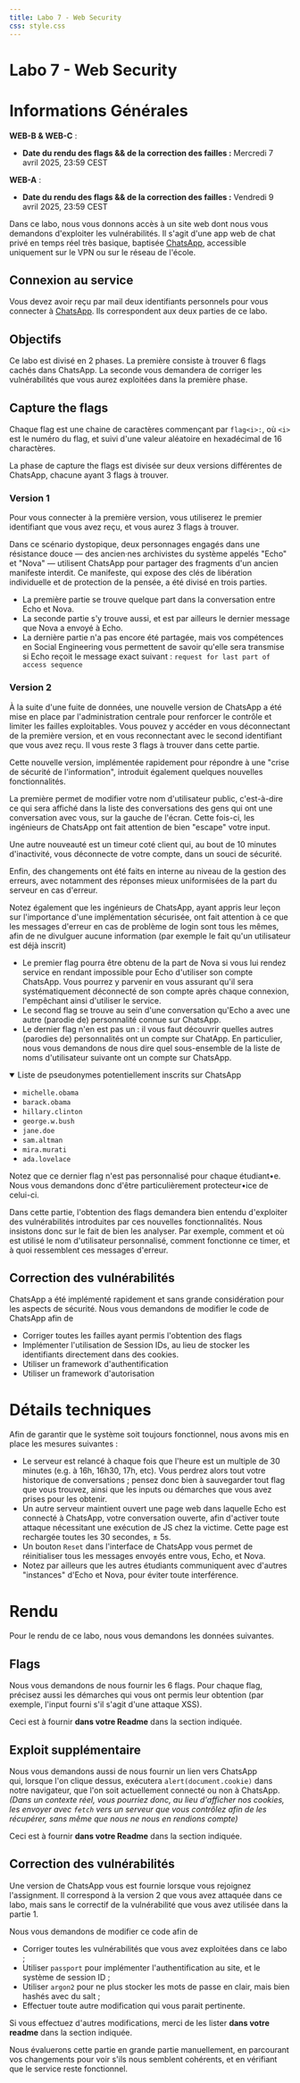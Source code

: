```yaml
---
title: Labo 7 - Web Security
css: style.css
---
```


# Labo 7 - Web Security

# Informations Générales

**WEB-B & WEB-C** :

- **Date du rendu des flags && de la correction des failles :** Mercredi 7 avril
  2025, 23:59 CEST

**WEB-A** :

- **Date du rendu des flags && de la correction des failles :** Vendredi 9 avril
  2025, 23:59 CEST

Dans ce labo, nous vous donnons accès à un site web dont nous vous demandons
d'exploiter les vulnérabilités. Il s'agit d'une app web de chat privé en temps
réel très basique, baptisée [ChatsApp](http://tweb.iict-heig-vd.in/login),
accessible uniquement sur le VPN ou sur le réseau de l'école.

## Connexion au service

Vous devez avoir reçu par mail deux identifiants personnels pour vous connecter
à [ChatsApp](http://tweb.iict-heig-vd.in/login). Ils correspondent aux deux
parties de ce labo.

## Objectifs

Ce labo est divisé en 2 phases. La première consiste à trouver 6 flags cachés
dans ChatsApp. La seconde vous demandera de corriger les vulnérabilités que vous
aurez exploitées dans la première phase.

## Capture the flags

Chaque flag est une chaine de caractères commençant par `flag<i>:`, où `<i>` est
le numéro du flag, et suivi d'une valeur aléatoire en hexadécimal de 16
charactères.

La phase de capture the flags est divisée sur deux versions différentes de
ChatsApp, chacune ayant 3 flags à trouver.

### Version 1

Pour vous connecter à la première version, vous utiliserez le premier
identifiant que vous avez reçu, et vous aurez 3 flags à trouver.

Dans ce scénario dystopique, deux personnages engagés dans une résistance douce
— des ancien·nes archivistes du système appelés "Echo" et "Nova" — utilisent
ChatsApp pour partager des fragments d'un ancien manifeste interdit. Ce
manifeste, qui expose des clés de libération individuelle et de protection de la
pensée, a été divisé en trois parties.

- La première partie se trouve quelque part dans la conversation entre Echo et
  Nova.
- La seconde partie s'y trouve aussi, et est par ailleurs le dernier message que
  Nova a envoyé à Echo.
- La dernière partie n'a pas encore été partagée, mais vos compétences en Social
  Engineering vous permettent de savoir qu'elle sera transmise si Echo reçoit le
  message exact suivant : `request for last part of access sequence`

### Version 2

À la suite d'une fuite de données, une nouvelle version de ChatsApp a été mise
en place par l'administration centrale pour renforcer le contrôle et limiter les
failles exploitables. Vous pouvez y accéder en vous déconnectant de la première
version, et en vous reconnectant avec le second identifiant que vous avez reçu.
Il vous reste 3 flags à trouver dans cette partie.

Cette nouvelle version, implémentée rapidement pour répondre à une "crise de
sécurité de l'information", introduit également quelques nouvelles
fonctionnalités.

La première permet de modifier votre nom d'utilisateur public, c'est-à-dire ce
qui sera affiché dans la liste des conversations des gens qui ont une
conversation avec vous, sur la gauche de l'écran. Cette fois-ci, les ingénieurs
de ChatsApp ont fait attention de bien "escape" votre input.

Une autre nouveauté est un timeur coté client qui, au bout de 10 minutes
d'inactivité, vous déconnecte de votre compte, dans un souci de sécurité.

Enfin, des changements ont été faits en interne au niveau de la gestion des
erreurs, avec notamment des réponses mieux uniformisées de la part du serveur en
cas d'erreur.

Notez également que les ingénieurs de ChatsApp, ayant appris leur leçon sur
l'importance d'une implémentation sécurisée, ont fait attention à ce que les
messages d'erreur en cas de problème de login sont tous les mêmes, afin de ne
divulguer aucune information (par exemple le fait qu'un utilisateur est déjà
inscrit)

- Le premier flag pourra être obtenu de la part de Nova si vous lui rendez
  service en rendant impossible pour Echo d'utiliser son compte ChatsApp. Vous
  pourrez y parvenir en vous assurant qu'il sera systématiquement déconnecté de
  son compte après chaque connexion, l'empêchant ainsi d'utiliser le service.
- Le second flag se trouve au sein d'une conversation qu'Echo a avec une autre
  (parodie de) personnalité connue sur ChatsApp.
- Le dernier flag n'en est pas un : il vous faut découvrir quelles autres
  (parodies de) personnalités ont un compte sur ChatApp. En particulier, nous
  vous demandons de nous dire quel sous-ensemble de la liste de noms
  d'utilisateur suivante ont un compte sur ChatsApp.

<details open>
<summary>Liste de pseudonymes potentiellement inscrits sur ChatsApp</summary>

- `michelle.obama`
- `barack.obama`
- `hillary.clinton`
- `george.w.bush`
- `jane.doe`
- `sam.altman`
- `mira.murati`
- `ada.lovelace`

</details>

Notez que ce dernier flag n'est pas personnalisé pour chaque étudiant•e. Nous
vous demandons donc d'être particulièrement protecteur•ice de celui-ci.

Dans cette partie, l'obtention des flags demandera bien entendu d'exploiter des
vulnérabilités introduites par ces nouvelles fonctionnalités. Nous insistons
donc sur le fait de bien les analyser. Par exemple, comment et où est utilisé le
nom d'utilisateur personnalisé, comment fonctionne ce timer, et à quoi
ressemblent ces messages d'erreur.

## Correction des vulnérabilités

ChatsApp a été implémenté rapidement et sans grande considération pour les
aspects de sécurité. Nous vous demandons de modifier le code de ChatsApp afin de

- Corriger toutes les failles ayant permis l'obtention des flags
- Implémenter l'utilisation de Session IDs, au lieu de stocker les identifiants
  directement dans des cookies.
- Utiliser un framework d'authentification
- Utiliser un framework d'autorisation

# Détails techniques

Afin de garantir que le système soit toujours fonctionnel, nous avons mis en
place les mesures suivantes :

- Le serveur est relancé à chaque fois que l'heure est un multiple de 30 minutes
  (e.g. à 16h, 16h30, 17h, etc). Vous perdrez alors tout votre historique de
  conversations ; pensez donc bien à sauvegarder tout flag que vous trouvez,
  ainsi que les inputs ou démarches que vous avez prises pour les obtenir.
- Un autre serveur maintient ouvert une page web dans laquelle Echo est connecté
  à ChatsApp, votre conversation ouverte, afin d'activer toute attaque
  nécessitant une exécution de JS chez la victime. Cette page est rechargée
  toutes les 30 secondes, ± 5s.
- Un bouton `Reset` dans l'interface de ChatsApp vous permet de réinitialiser
  tous les messages envoyés entre vous, Echo, et Nova.
- Notez par ailleurs que les autres étudiants communiquent avec d'autres
  "instances" d'Echo et Nova, pour éviter toute interférence.

# Rendu

Pour le rendu de ce labo, nous vous demandons les données suivantes.

## Flags

Nous vous demandons de nous fournir les 6 flags. Pour chaque flag, précisez
aussi les démarches qui vous ont permis leur obtention (par exemple, l'input
fourni s'il s'agit d'une attaque XSS).

Ceci est à fournir **dans votre Readme** dans la section indiquée.

## Exploit supplémentaire

Nous vous demandons aussi de nous fournir un lien vers ChatsApp qui, lorsque
l'on clique dessus, exécutera `alert(document.cookie)` dans notre navigateur,
que l'on soit actuellement connecté ou non à ChatsApp. _(Dans un contexte réel,
vous pourriez donc, au lieu d'afficher nos cookies, les envoyer avec `fetch`
vers un serveur que vous contrôlez afin de les récupérer, sans même que nous ne
nous en rendions compte)_

Ceci est à fournir **dans votre Readme** dans la section indiquée.

## Correction des vulnérabilités

Une version de ChatsApp vous est fournie lorsque vous rejoignez l'assignment. Il
correspond à la version 2 que vous avez attaquée dans ce labo, mais sans le
correctif de la vulnérabilité que vous avez utilisée dans la partie 1.

Nous vous demandons de modifier ce code afin de

- Corriger toutes les vulnérabilités que vous avez exploitées dans ce labo ;
- Utiliser `passport` pour implémenter l'authentification au site, et le système
  de session ID ;
- Utiliser `argon2` pour ne plus stocker les mots de passe en clair, mais bien
  hashés avec du salt ;
- Effectuer toute autre modification qui vous parait pertinente.

Si vous effectuez d'autres modifications, merci de les lister **dans votre
readme** dans la section indiquée.

Nous évaluerons cette partie en grande partie manuellement, en parcourant vos
changements pour voir s'ils nous semblent cohérents, et en vérifiant que le
service reste fonctionnel.
